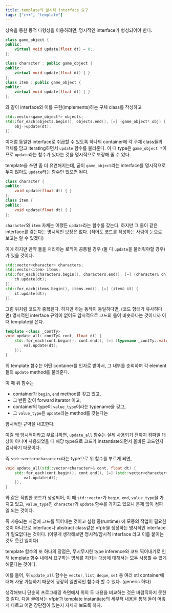 ```yaml
---
title: template의 암시적 interface 요구
tags: ["c++", "template"]
---
```


상속을 통한 동적 다형성을 이용하려면, 명시적인 interface가 형성되어야 한다.

```cpp
class game_object {
public:
    virtual void update(float dt) = 0;
};

class character : public game_object {
public:
    virtual void update(float dt) { }
};
class item : public game_object {
public:
    virtual void update(float dt) { }
};
```

와 같이 interface와 이를 구현(implements)하는 구체 class를 작성하고

```cpp
std::vector<game_object*> objects;
std::for_each(objects.begin(), objects.end(), [=] (game_object* obj) {
    obj->update(dt);
});
```

이처럼 동일한 interface로 취급할 수 있도록 하나의 container에 각 구체 class들의 객체를 담고
iterating하면서 `update` 함수를 불러준다. 이 때 type은 `game_object *`이므로 `update`라는 함수가 있다는 것을 명시적으로 보장해 줄 수 있다.

template을 쓰면 좀 더 유연해지는데, 굳이 `game_object`라는 interface를 명시적으로 두지 않아도 `update`라는 함수만 있으면 된다.

```cpp
class character {
public:
    void update(float dt) { }
};
class item {
public:
    void update(float dt) { }
};
```

`character`와 `item` 자체는 어쨌든 `update`라는 함수를 갖는다. 하지만 그 둘이 같은 interface를 갖는다는 명시적인 보장은 없다. (적어도 코드를 작성하는 사람이 눈으로 보고는 알 수 있겠다)

이에 하지만 만약 둘을 처리하는 로직이 공통될 경우 (둘 다 `update`을 불러줘야할 경우)가 있을 것이다.

```cpp
std::vector<character> characters;
std::vector<item> items;
std::for_each(characters.begin(), characters.end(), [=] (character& ch) {
    ch.update(dt);
});
std::for_each(items.begin(), items.end(), [=] (item& it) {
    it.update(dt);
});
```

그럼 위처럼 코드가 중복된다. 하지만 하는 동작이 동일하다면, (코드 형태가 유사하다면) 명시적인 interface 규약이 없어도 암시적으로 코드의 틀이 비슷하다는 것이니까 이 때 template을 쓴다.

```cpp
template <class _contTy>
void update_all(_contTy& cont, float dt) {
    std::for_each(cont.begin(), cont.end(), [=] (typename _contTy::value_type& val) {
        val.update(dt);
    });
}
```

위 template 함수는 어떤 container를 인자로 받아서, 그 내부를 순회하며 각 element들의 `update` method를 불러준다.

이 때 위 함수는

- container가 `begin`, `end` method를 갖고 있고,
- 그 반환 값이 forward iterator 이고,
- container의 type이 `value_type`이라는 typename을 갖고,
- 그 `value_type`은 `update`라는 method를 갖는다는

암시적인 규약을 내포한다.

이걸 왜 암시적이라고 부르냐하면, `update_all` 함수는 실제 사용되기 전까지 컴파일 대상이 아니며 사용되었을 때 해당 type으로 코드가 instantiate되면서 올바른 코드인지 검사하기 때문이다.

즉 `std::vector<character>`라는 type으로 위 함수를 부르게 되면,

```cpp
void update_all(std::vector<character>& cont, float dt) {
    std::for_each(cont.begin(), cont.end(), [=] (std::vector<character>::value_type& val) {
        val.update(dt);
    });
}
```

와 같은 적법한 코드가 생성되어, 이 때 `std::vector`가 `begin`, `end`, `value_type`을 가지고 있고, `value_type`인 `character`가 `update` 함수를 가지고 있으니 문제 없이 컴파일 되는 것이다.

즉 사용되는 시점에 코드를 찍어내는 것이고 실행 중(runtime) 에 모종의 작업이 필요한 것이 아니므로 interface나 abstract class같은 vfptr을 생성하는 명시적인 interface가 필요없다는 것이다. (이렇게 생각해보면 명시적/암시적 interface 라고 이름 붙이는 것도 웃긴 일이다)

template 함수의 또 하나의 장점은, 무시무시한 type inference와 코드 찍어내기로 인해 template 함수 내에서 요구하는 명세를 지키는 대상에 대해서는 모두 사용할 수 있게 해준다는 것이다.

예를 들어,
위 `update_all` 함수는 `vector`, `list`, `deque`, `set` 등 여러 stl container에 대해 사용 가능하기 때문에 굉장히 일반적인 함수라 할 수 있다. (generic 하다)

생각해보니 단순히 프로그래밍 측면에서 위의 두 내용을 비교하는 것은 바람직하지 못한 것 같다. 다음 글에서는 vfptr과 template instantiate의 세부적 내용을 통해 둘이 어떻게 다르고 어떤 장단점이 있는지 자세히 보도록 하자.
